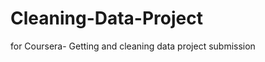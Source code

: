 Cleaning-Data-Project
=====================

for Coursera- Getting and cleaning data project submission
